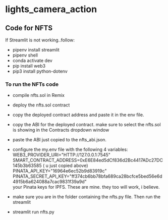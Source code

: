 # lights_camera_action
## Code for NFTS
If Streamlit is not working..follow:
* pipenv install streamlit
* pipenv shell
* conda activate dev
* pip install web3
* pip3 install python-dotenv

### To run the NFTs code

* compile nfts.sol in Remix 
* deploy the nfts.sol contract
* copy the deployed contract address and paste it in the env file.
* copy the ABI for the deployed contract. make sure to select the nfts.sol is showing in the Contracts dropdown window
* paste the ABI just copied to the nfts_abi.json.  

* configure the my.env file with the following 4 variables:
WEB3_PROVIDER_URI="HTTP://127.0.0.1:7545"  
SMART_CONTRACT_ADDRESS=0xE6E84ed5dCf836d2Bc4417ADc27DC145b3b63585 ( u just copied above)  
PINATA_API_KEY="16964e6ec52b9d83919c"   
PINATA_SECRET_API_KEY="ff374cb6bb78bfa689ca28bcfce5bed56e6d4915b6a624088a7cac9831f39a9d"  
your Pinata keys for IPFS. These are mine. they too will work, i believe.  

* make sure you are in the folder containing the nfts.py file. Then run the streamlit
* streamlit run nfts.py


